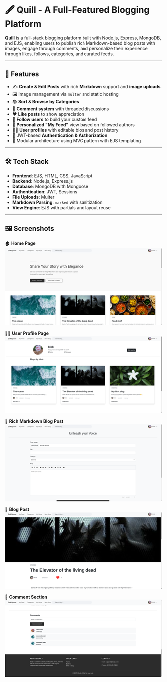 # 🖋️ Quill - A Full-Featured Blogging Platform

**Quill** is a full-stack blogging platform built with Node.js, Express, MongoDB, and EJS, enabling users to publish rich Markdown-based blog posts with images, engage through comments, and personalize their experience through likes, follows, categories, and curated feeds.

---

## 🚀 Features

- ✍️ **Create & Edit Posts** with rich **Markdown** support and **image uploads**
- 🖼️ Image management via `multer` and static hosting
- 📚 **Sort & Browse by Categories**
- 💬 **Comment system** with threaded discussions
- ❤️ **Like posts** to show appreciation
- 👥 **Follow users** to build your custom feed
- 📰 **Personalized "My Feed"** view based on followed authors
- 🙍‍♂️ **User profiles** with editable bios and post history
- 🔐 JWT-based **Authentication & Authorization**
- 🧩 Modular architecture using MVC pattern with EJS templating

---

## 🛠️ Tech Stack

- **Frontend**: EJS, HTML, CSS, JavaScript
- **Backend**: Node.js, Express.js
- **Database**: MongoDB with Mongoose
- **Authentication**: JWT, Sessions
- **File Uploads**: Multer
- **Markdown Parsing**: `marked` with sanitization
- **View Engine**: EJS with partials and layout reuse

---

## 🖼️ Screenshots

🏠 **Home Page** 
![Home Page](public/screenshots/home.png)

🙍‍♀️ **User Profile Page**
![Profile](public/screenshots/profile.png)

📝 **Rich Markdown Blog Post**
![Blog creation](public/screenshots/new-blog.png)

💬 **Blog Post** 
![Blog](public/screenshots/blog.png)

👥 **Comment Section**
![Comments](public/screenshots/comments.png)
